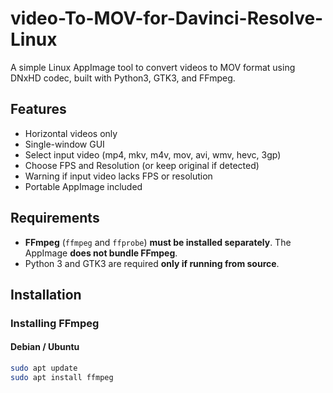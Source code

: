 # video-To-MOV-for-Davinci-Resolve-Linux

A simple Linux AppImage tool to convert videos to MOV format using DNxHD codec, built with Python3, GTK3, and FFmpeg.


## Features
- Horizontal videos only
- Single-window GUI
- Select input video (mp4, mkv, m4v, mov, avi, wmv, hevc, 3gp)
- Choose FPS and Resolution (or keep original if detected)
- Warning if input video lacks FPS or resolution
- Portable AppImage included

## Requirements

- **FFmpeg** (`ffmpeg` and `ffprobe`) **must be installed separately**. The AppImage **does not bundle FFmpeg**.  
- Python 3 and GTK3 are required **only if running from source**.

## Installation

### Installing FFmpeg

#### Debian / Ubuntu
```bash
sudo apt update
sudo apt install ffmpeg

